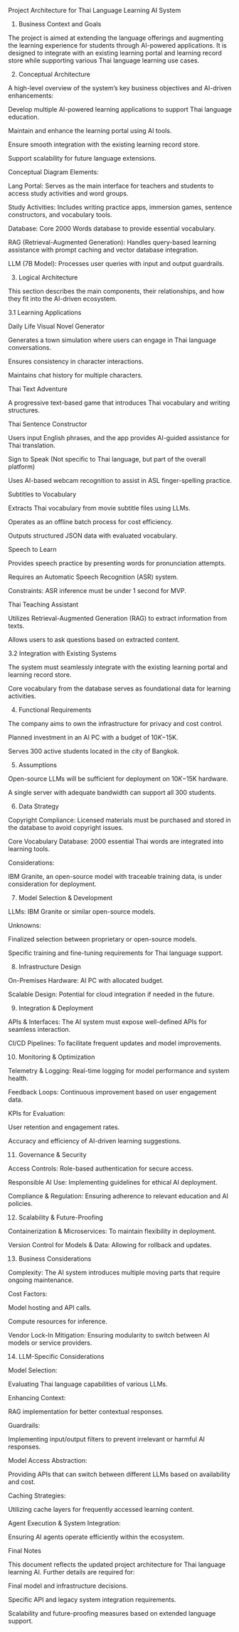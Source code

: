 Project Architecture for Thai Language Learning AI System

1. Business Context and Goals

The project is aimed at extending the language offerings and augmenting the learning experience for students through AI-powered applications. It is designed to integrate with an existing learning portal and learning record store while supporting various Thai language learning use cases.

2. Conceptual Architecture

A high-level overview of the system’s key business objectives and AI-driven enhancements:

Develop multiple AI-powered learning applications to support Thai language education.

Maintain and enhance the learning portal using AI tools.

Ensure smooth integration with the existing learning record store.

Support scalability for future language extensions.

Conceptual Diagram Elements:

Lang Portal: Serves as the main interface for teachers and students to access study activities and word groups.

Study Activities: Includes writing practice apps, immersion games, sentence constructors, and vocabulary tools.

Database: Core 2000 Words database to provide essential vocabulary.

RAG (Retrieval-Augmented Generation): Handles query-based learning assistance with prompt caching and vector database integration.

LLM (7B Model): Processes user queries with input and output guardrails.

3. Logical Architecture

This section describes the main components, their relationships, and how they fit into the AI-driven ecosystem.

3.1 Learning Applications

Daily Life Visual Novel Generator

Generates a town simulation where users can engage in Thai language conversations.

Ensures consistency in character interactions.

Maintains chat history for multiple characters.

Thai Text Adventure

A progressive text-based game that introduces Thai vocabulary and writing structures.

Thai Sentence Constructor

Users input English phrases, and the app provides AI-guided assistance for Thai translation.

Sign to Speak (Not specific to Thai language, but part of the overall platform)

Uses AI-based webcam recognition to assist in ASL finger-spelling practice.

Subtitles to Vocabulary

Extracts Thai vocabulary from movie subtitle files using LLMs.

Operates as an offline batch process for cost efficiency.

Outputs structured JSON data with evaluated vocabulary.

Speech to Learn

Provides speech practice by presenting words for pronunciation attempts.

Requires an Automatic Speech Recognition (ASR) system.

Constraints: ASR inference must be under 1 second for MVP.

Thai Teaching Assistant

Utilizes Retrieval-Augmented Generation (RAG) to extract information from texts.

Allows users to ask questions based on extracted content.

3.2 Integration with Existing Systems

The system must seamlessly integrate with the existing learning portal and learning record store.

Core vocabulary from the database serves as foundational data for learning activities.

4. Functional Requirements

The company aims to own the infrastructure for privacy and cost control.

Planned investment in an AI PC with a budget of $10K-$15K.

Serves 300 active students located in the city of Bangkok.

5. Assumptions

Open-source LLMs will be sufficient for deployment on $10K-$15K hardware.

A single server with adequate bandwidth can support all 300 students.

6. Data Strategy

Copyright Compliance: Licensed materials must be purchased and stored in the database to avoid copyright issues.

Core Vocabulary Database: 2000 essential Thai words are integrated into learning tools.

Considerations:

IBM Granite, an open-source model with traceable training data, is under consideration for deployment.

7. Model Selection & Development

LLMs: IBM Granite or similar open-source models.

Unknowns:

Finalized selection between proprietary or open-source models.

Specific training and fine-tuning requirements for Thai language support.

8. Infrastructure Design

On-Premises Hardware: AI PC with allocated budget.

Scalable Design: Potential for cloud integration if needed in the future.

9. Integration & Deployment

APIs & Interfaces: The AI system must expose well-defined APIs for seamless interaction.

CI/CD Pipelines: To facilitate frequent updates and model improvements.

10. Monitoring & Optimization

Telemetry & Logging: Real-time logging for model performance and system health.

Feedback Loops: Continuous improvement based on user engagement data.

KPIs for Evaluation:

User retention and engagement rates.

Accuracy and efficiency of AI-driven learning suggestions.

11. Governance & Security

Access Controls: Role-based authentication for secure access.

Responsible AI Use: Implementing guidelines for ethical AI deployment.

Compliance & Regulation: Ensuring adherence to relevant education and AI policies.

12. Scalability & Future-Proofing

Containerization & Microservices: To maintain flexibility in deployment.

Version Control for Models & Data: Allowing for rollback and updates.

13. Business Considerations

Complexity: The AI system introduces multiple moving parts that require ongoing maintenance.

Cost Factors:

Model hosting and API calls.

Compute resources for inference.

Vendor Lock-In Mitigation: Ensuring modularity to switch between AI models or service providers.

14. LLM-Specific Considerations

Model Selection:

Evaluating Thai language capabilities of various LLMs.

Enhancing Context:

RAG implementation for better contextual responses.

Guardrails:

Implementing input/output filters to prevent irrelevant or harmful AI responses.

Model Access Abstraction:

Providing APIs that can switch between different LLMs based on availability and cost.

Caching Strategies:

Utilizing cache layers for frequently accessed learning content.

Agent Execution & System Integration:

Ensuring AI agents operate efficiently within the ecosystem.

Final Notes

This document reflects the updated project architecture for Thai language learning AI. Further details are required for:

Final model and infrastructure decisions.

Specific API and legacy system integration requirements.

Scalability and future-proofing measures based on extended language support.